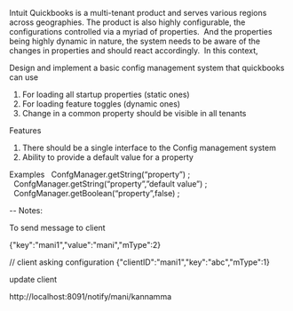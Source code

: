 Intuit Quickbooks is a multi-tenant product and serves various regions across geographies. The product is also highly configurable, the configurations controlled via a myriad of properties.  And the properties being highly dynamic in nature, the system needs to be aware of the changes in properties and should react accordingly.  In this context, 

 Design and implement a basic config management system that quickbooks can use
1.	For loading all startup properties (static ones)
2.	For loading feature toggles (dynamic ones)
3.	Change in a common property should be visible in all tenants

Features
1.	There should be a single interface to the Config management system
2.	Ability to provide a default value for a property

Examples
   ConfgManager.getString(“property”) ;
   ConfgManager.getString(“property”,”default value”) ;
   ConfgManager.getBoolean(“property”,false) ;



-- Notes:

To send message to client

{"key":"mani1","value":"mani","mType":2}

// client asking configuration
{"clientID":"mani1","key":"abc","mType":1}


update client

http://localhost:8091/notify/mani/kannamma